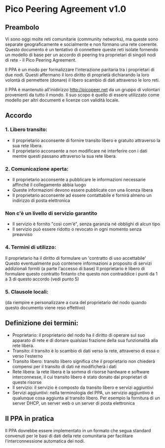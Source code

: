 # Pico Peering Agreement v1.0 #

## Preambolo ##

Vi sono oggi molte reti comunitarie (community networks), ma queste sono separate geograficamente e socialmente e non formano una rete coerente. Questo documento è un tentativo di connettere queste reti isolate fornendo un modello di base per un accordo di peering tra proprietari di singoli nodi di rete - il Pico Peering Agreement.

Il PPA è un modo per formalizzare l'interazione paritaria tra i proprietari di due nodi. Questi affermano il loro diritto di proprietà dichiarando la loro volontà di permettere (donare) il libero scambio di dati attraverso le loro reti.

Il PPA è mantenuto all'inidirizzo http://picopeer.net da un gruppo di volontari provenienti da tutto il mondo. Il suo scopo è quello di essere utilizzato come modello per altri documenti e licenze con validità locale.

## Accordo ##

### 1. Libero transito: ###

* Il proprietario acconsente di fornire transito libero e gratuito attraverso la sua rete libera.
* Il proprietario acconsente a non modificare né interferire con i dati mentre questi passano attraverso la sua rete libera.

### 2. Comunicazione aperta: ###

* Il proprietario acconsente a pubblicare le informazioni necessarie affinché il collegamento abbia luogo
* Queste informazioni devono essere pubblicate con una licenza libera
* Il proprietario acconsente ad essere contattabile e fornirà almeno un indirizzo di posta elettronica

### Non c'è un livello di servizio garantito ###

* Il servizio è fornito "così com'è", senza garanzia né obblighi di alcun tipo
* Il servizio può essere ridotto o revocato in ogni momento senza preavviso

### 4. Termini di utilizzo: ###

Il proprietario ha il diritto di formulare un 'contratto di uso accettabile'
Questo eventualmente può contenere informazioni a proposito di servizi addizionali forniti (a parte l'accesso di base)
Il proprietario è libero di formulare questo contratto fintanto che questo non contraddice i punti da 1 a 3 di questo accordo (vedi punto 5)

### 5. Clausole locali: ###

(da riempire e personalizzare a cura del proprietario del nodo quando questo documento viene reso effettivo)

## Definizione dei termini: ##

* Proprietario: il proprietario del nodo ha il diritto di operare sul suo apparato di rete e di donare qualsiasi frazione della sua funzionalità alla rete libera.
* Transito: il transito è lo scambio di dati verso la rete, attraverso di essa o verso l'esterno
* Transito libero: transito libero significa che il proprietario non chiederà compensi per il transito di dati né modificherà i dati
* Rete libera: la rete libera è la somma di risorse hardware e software interconnesse, il cui transito libero è stato donato dai proprietari di queste risorse
* Il servizio: il servizio è composto da transito libero e servizi aggiuntivi
* Servizi aggiuntivi: nella terminologia del PPA, un servizio aggiuntivo è qualunque cosa aggiunta al transito libero. Per esempio la fornitura di un server DHCP, un server web o un server di posta elettronica

## Il PPA in pratica ##

Il PPA dovrebbe essere implementato in un formato che segua standard convenuti per le basi di dati della rete comunitaria per facilitare l'interconnessione automatica dei nodi.